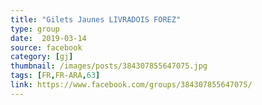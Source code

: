 ```yaml
---
title: "Gilets Jaunes LIVRADOIS FOREZ"
type: group
date:  2019-03-14
source: facebook
category: [gj]
thumbnail: /images/posts/384307855647075.jpg
tags: [FR,FR-ARA,63]
link: https://www.facebook.com/groups/384307855647075/
---
```


